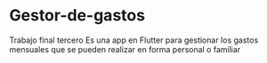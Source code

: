 # Gestor-de-gastos
Trabajo final tercero 
Es una app en Flutter para gestionar los gastos mensuales que se pueden realizar en forma personal o familiar
